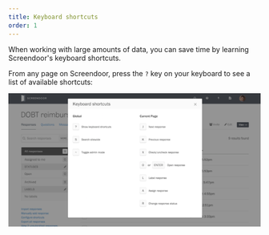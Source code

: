 ```yaml
---
title: Keyboard shortcuts
order: 1
---
```


When working with large amounts of data, you can save time by learning Screendoor's keyboard shortcuts.

From any page on Screendoor, press the <code>?</code> key on your keyboard to see a list of available shortcuts:

![Keyboard shortcuts on the responses page](../images/keyboard_shortcuts.png)
